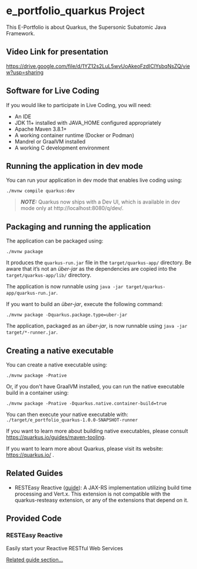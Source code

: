 # e_portfolio_quarkus Project

This E-Portfolio is about Quarkus, the Supersonic Subatomic Java Framework.

## Video Link for presentation

https://drive.google.com/file/d/1YZ12s2LuL5wvUoAkeoFzdIClYsbqNsZQ/view?usp=sharing

## Software for Live Coding

If you would like to participate in Live Coding, you will need:
  - An IDE
  - JDK 11+ installed with JAVA_HOME configured appropriately
  - Apache Maven 3.8.1+
  - A working container runtime (Docker or Podman)
  - Mandrel or GraalVM installed
  - A working C development environment


## Running the application in dev mode

You can run your application in dev mode that enables live coding using:
```shell script
./mvnw compile quarkus:dev
```

> **_NOTE:_**  Quarkus now ships with a Dev UI, which is available in dev mode only at http://localhost:8080/q/dev/.

## Packaging and running the application

The application can be packaged using:
```shell script
./mvnw package
```
It produces the `quarkus-run.jar` file in the `target/quarkus-app/` directory.
Be aware that it’s not an _über-jar_ as the dependencies are copied into the `target/quarkus-app/lib/` directory.

The application is now runnable using `java -jar target/quarkus-app/quarkus-run.jar`.

If you want to build an _über-jar_, execute the following command:
```shell script
./mvnw package -Dquarkus.package.type=uber-jar
```

The application, packaged as an _über-jar_, is now runnable using `java -jar target/*-runner.jar`.

## Creating a native executable

You can create a native executable using: 
```shell script
./mvnw package -Pnative
```

Or, if you don't have GraalVM installed, you can run the native executable build in a container using: 
```shell script
./mvnw package -Pnative -Dquarkus.native.container-build=true
```

You can then execute your native executable with: `./target/e_portfolio_quarkus-1.0.0-SNAPSHOT-runner`

If you want to learn more about building native executables, please consult https://quarkus.io/guides/maven-tooling.

If you want to learn more about Quarkus, please visit its website: https://quarkus.io/ .

## Related Guides

- RESTEasy Reactive ([guide](https://quarkus.io/guides/resteasy-reactive)): A JAX-RS implementation utilizing build time processing and Vert.x. This extension is not compatible with the quarkus-resteasy extension, or any of the extensions that depend on it.

## Provided Code

### RESTEasy Reactive

Easily start your Reactive RESTful Web Services

[Related guide section...](https://quarkus.io/guides/getting-started-reactive#reactive-jax-rs-resources)
